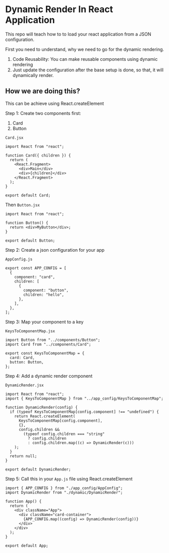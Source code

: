 # Dynamic Render In React Application

This repo will teach how to to load your react application from a JSON configuration. 

First you need to understand, why we need to go for the dynamic rendering. 
1. Code Reusability: You can make reusable components using dynamic rendering
2. Just update the configuration after the base setup is done, so that, it will dynamically render. 

## How we are doing this?
This can be achieve using React.createElement 


Step 1: 
Create two components first: 
1. Card
2. Button

`Card.jsx`
```
import React from "react";

function Card({ children }) {
  return (
    <React.Fragment>
      <div>Main</div>
      <div>{children}</div>
    </React.Fragment>
  );
}

export default Card;

```
Then 
`Button.jsx`

```
import React from "react";

function Button() {
  return <div>MyButton</div>;
}

export default Button;

```

Step 2: 
Create a json configuration for your app

`AppConfig.js`

```
export const APP_CONFIG = [
  {
    component: "card",
    children: [
      {
        component: "button",
        children: "hello",
      },
    ],
  },
];

```
Step 3: 
Map your component to a key

`KeysToComponentMap.jsx`

```
import Button from "../components/Button";
import Card from "../components/Card";

export const KeysToComponentMap = {
  card: Card,
  button: Button,
};

```

Step 4: 
Add a dynamic render component

`DynamicRender.jsx`

```
import React from "react";
import { KeysToComponentMap } from "../app_config/KeysToComponentMap";

function DynamicRender(config) {
  if (typeof KeysToComponentMap[config.component] !== "undefined") {
    return React.createElement(
      KeysToComponentMap[config.component],
      {},
      config.children &&
        (typeof config.children === "string"
          ? config.children
          : config.children.map((c) => DynamicRender(c)))
    );
  }
  return null;
}

export default DynamicRender;
```


Step 5:
Call this in your `App.js` file using React.createElement

```
import { APP_CONFIG } from "./app_config/AppConfig";
import DynamicRender from "./dynamic/DynamicRender";

function App() {
  return (
    <div className="App">
      <div className="card-container">
        {APP_CONFIG.map((config) => DynamicRender(config))}
      </div>
    </div>
  );
}

export default App;

```

